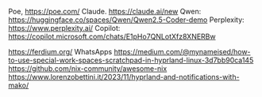 Poe, https://poe.com/
Claude. https://claude.ai/new
Qwen: https://huggingface.co/spaces/Qwen/Qwen2.5-Coder-demo
Perplexity: https://www.perplexity.ai/
Copilot: https://copilot.microsoft.com/chats/E1pHo7QNLotXfz8XNERBw

https://ferdium.org/ WhatsApps
https://medium.com/@mynameised/how-to-use-special-work-spaces-scratchpad-in-hyprland-linux-3d7bb90ca145
https://github.com/nix-community/awesome-nix
https://www.lorenzobettini.it/2023/11/hyprland-and-notifications-with-mako/

